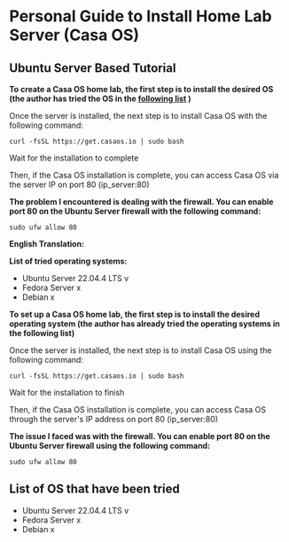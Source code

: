 # Personal Guide to Install Home Lab Server (Casa OS)

## Ubuntu Server Based Tutorial
**To create a Casa OS home lab, the first step is to install the desired OS (the author has tried the OS in the [following list](##List-of-OS-that-have-been-tried) )**

Once the server is installed, the next step is to install Casa OS with the following command:

```
curl -fsSL https://get.casaos.io | sudo bash
```

Wait for the installation to complete

Then, if the Casa OS installation is complete, you can access Casa OS via the server IP on port 80 (ip_server:80)

**The problem I encountered is dealing with the firewall. You can enable port 80 on the Ubuntu Server firewall with the following command:**

```
sudo ufw allow 80
```

**English Translation:**

**List of tried operating systems:**

- Ubuntu Server 22.04.4 LTS v
- Fedora Server x
- Debian x

**To set up a Casa OS home lab, the first step is to install the desired operating system (the author has already tried the operating systems in the following list)**

Once the server is installed, the next step is to install Casa OS using the following command:

```
curl -fsSL https://get.casaos.io | sudo bash
```

Wait for the installation to finish

Then, if the Casa OS installation is complete, you can access Casa OS through the server's IP address on port 80 (ip_server:80)

**The issue I faced was with the firewall. You can enable port 80 on the Ubuntu Server firewall using the following command:**

```
sudo ufw allow 80
```

## List of OS that have been tried

- Ubuntu Server 22.04.4 LTS v
- Fedora Server x
- Debian x
